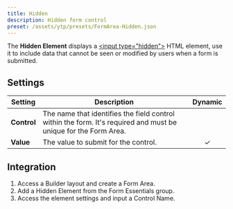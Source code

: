 ```yaml
---
title: Hidden
description: Hidden form control
preset: /assets/ytp/presets/FormArea-Hidden.json
---
```


<!--@include: ./_partials/intro-->

The **Hidden Element** displays a [\<input type="hidden"\>](https://developer.mozilla.org/en-US/docs/Web/HTML/Element/input/hidden) HTML element, use it to include data that cannot be seen or modified by users when a form is submitted.

## Settings

| Setting | Description | Dynamic |
| ------- | ----------- | :-----: |
| **Control** | The name that identifies the field control within the form. It's required and must be unique for the Form Area. |
| **Value** | The value to submit for the control. | &#x2713; |

## Integration

1. Access a Builder layout and create a Form Area.
1. Add a Hidden Element from the Form Essentials group.
1. Access the element settings and input a Control Name.

